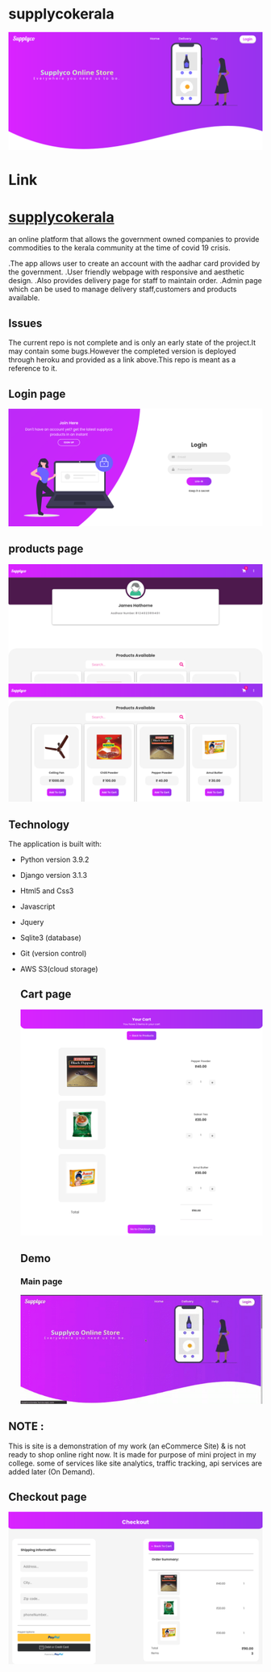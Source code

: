 # supplycokerala
![screenshotmain](screenshotmain.png)

# Link
   # [supplycokerala](http://supplycokerala.herokuapp.com/)



an online platform that allows the government owned companies to provide commodities to the  kerala community at the time of covid 19 crisis.

.The app allows user to create an account with the aadhar card provided by the government.
.User friendly webpage with responsive and aesthetic design.
.Also provides delivery page for staff to maintain order.
.Admin page which can be used to manage delivery staff,customers and products available.


## Issues
  The current repo is not complete and is only an early state of the project.It may contain some bugs.However the completed version is deployed  through heroku and provided as a link above.This repo is meant as a reference to it.
  

  ## Login page
  ![screenshot0](screenshot0.png)
  ## products page
  ![screenshot1](screenshotmain2.png)
  ![screenshot1.2](screenshot1.png)


## Technology

The application is built with:

- Python version 3.9.2
- Django version 3.1.3
- Html5 and Css3
- Javascript
- Jquery
- Sqlite3 (database)
- Git (version control)
- AWS S3(cloud storage)
  
  ## Cart page
  ![screenshot2](screenshot2.png)
  
  ## Demo
  
    ### Main page
    ![store-page](gif1.gif)
    
  
## **NOTE :**
This is site is a demonstration of my work (an eCommerce Site) & is not ready to shop online right now.
It is made for purpose of mini project in my college.
some of services like site analytics, traffic tracking, api services are added later (On Demand).


## Checkout page
![screenshot3](screenshot3.png)



